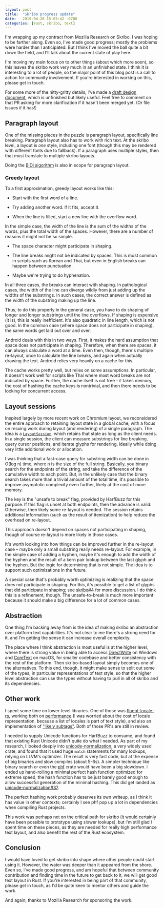 ```yaml
---
layout: post
title:  "Skribo progress update"
date:   2019-04-26 15:05:42 -0700
categories: [rust, skribo, text]
---
```

I'm wrapping up my contract from Mozilla Research on Skribo. I was hoping to be farther along. Even so, I've made good progress; mostly the problems were harder than I anticipated. But I think I've moved the ball quite a bit down the field, and I'll talk about the current state of play here.

I'm moving my main focus on to other things (about which more soon), so this leaves the skribo work very much in an unfinished state. I think it is interesting to a lot of people, so the major point of this blog post is a call to action for community involvement. If you're interested in working on this, please get in touch.

For some more of the nitty-gritty details, I've made a [draft design document], which is unfinished but likely useful. Feel free to comment on that PR asking for more clarification if it hasn't been merged yet. (Or file issues if it has!)

## Paragraph layout

One of the missing pieces in the puzzle is paragraph layout, specifically line breaking. Paragraph layout also has to work with rich text. At the skribo level, a layout is *one* style, including one font (though this may be rendered with different fonts due to fallback). If a paragraph uses multiple styles, then that must translate to multiple skribo layouts.

Doing the [BiDi algorithm] is also in scope for paragraph layout.

### Greedy layout

To a first approximation, greedy layout works like this:

* Start with the first word of a line.

* Try adding another word. If it fits, accept it.

* When the line is filled, start a new line with the overflow word.

In the simple case, the width of the line is the sum of the widths of the words, plus the total width of the spaces. However, there are a number of reasons it might not be so simple.

* The space character might participate in shaping.

* The line breaks might not be indicated by spaces. This is most common in scripts such as Korean and Thai, but even in English breaks can happen between punctuation.

* Maybe we're trying to do hyphenation.

In all three cases, the breaks can interact with shaping. In pathological cases, the width of the line can diverge wildly from just adding up the widths of the substrings. In such cases, the correct answer is defined as the width of the substring making up the line.

Thus, to do this properly in the general case, you have to do shaping of longer and longer substrings until the line overflows. If shaping is expensive (it is), this is really inefficient. It's also quadratic in line length, which is not good. In the common case (where space does not participate in shaping), the same words get laid out over and over.

Android deals with this in two ways. First, it makes the hard assumption that space does not participate in shaping. Therefore, when there are spaces, it can always calculate a word at a time. Even then, though, there's multiple re-layout, once to calculate the line breaks, and again when actually drawing the text. Android relies very heavily on a cache for this.

The cache works pretty well, but relies on some assumptions. In particular, it doesn't work well for scripts like Thai where most word breaks are not indicated by space. Further, the cache itself is not free - it takes memory, the cost of hashing the cache keys is nontrivial, and then there needs to be locking for concurrent access.

## Layout sessions

Inspired largely by more recent work on Chromium layout, we reconsidered the entire approach to retaining layout state in a global cache, with a focus on resuing work during layout (and rendering) of a single paragraph. The idea is a [`LayoutSession`], which retains that state as long as the client needs. In a single session, the client can measure substrings for line breaking, query cursor positions, and iterate glyphs for rendering, ideally while doing very little additional work or allocation.

I was thinking that a fast-case query for substring width can be done in O(log n) time, where n is the size of the full string. Basically, you binary search for the endpoints of the string, and take the difference of the cumulative width to each point. But, in the unlikely case that the binary search takes more than a trivial amount of the total time, it's possible to improve asymptotic complexity even further, likely at the cost of more memory.

The key is the "unsafe to break" flag, provided by HarfBuzz for this purpose. If this flag is unset at both endpoints, then the advance is valid. Otherwise, then likely some re-layout is needed. The session retains additional information (such as the result of itemization) to help reduce the overhead on re-layout.

This approach *doesn't* depend on spaces not participating in shaping, though of course re-layout is more likely in those cases.

It's worth looking into how things can be improved further in the re-layout case – maybe only a small substring really needs re-layout. For example, in the simple case of adding a hyphen, maybe it's enough to add the width of the hyphen and the result of a kern pair lookup between the last glyph and the hyphen. But the logic for determining that is not simple. The idea is to support such optimizations in the future.

A special case that's probably worth optimizing is realizing that the space does not participate in shaping. For this, it's possible to get a list of glyphs that did participate in shaping; see [skribo#4] for more discussion. I do think this is a refinement, though. The unsafe-to-break is much more important because it should make a big difference for a lot of common cases.

## Abstraction

One thing I'm backing away from is the idea of making skribo an abstraction over platform text capabilities. It's not clear to me there's a strong need for it, and I'm getting the sense it can increase overall complexity.

The place where I think abstraction is most useful is at the higher level, where there is strong value in being able to access [DirectWrite] on Windows and [CoreText] on macOS, for smaller codebase and better consistency with the rest of the platform. Then skribo-based layout simply becomes one of the alternatives. To this end, though, it might make sense to split out some of the types, in particular representations of text style, so that the higher level abstraction can use the types without having to pull in all of skribo and its dependencies.

## Other work

I spent some time on lower-level libraries. One of those was [fluent-locale-rs], working both on [performance](https://github.com/projectfluent/fluent-locale-rs/pull/8) (I was worried about the cost of locale representation, because a list of locales is part of text style), and also an implementation of ["likely subtags"](https://github.com/projectfluent/fluent-locale-rs/pull/11). Both of those PR's are still in review.

I needed to supply Unicode functions for HarfBuzz to consume, and found that existing Rust Unicode didn't quite do what I needed. As part of my research, I looked deeply into [unicode-normalization], a very widely used crate, and found that it used huge `match` statements for many lookups, relying on LLVM's optimizer. The result is very fast code, but at the expense of big binaries and slow compiles (about 5-6s). A simpler technique like binary search or even the [phf] crate would have been a big slowdown. I ended up hand-rolling a minimal perfect hash function optimized for extreme speed; the hash function has to be just barely good enough to allow successful generation of the minimal hashing. This did get landed as [unicode-normalization#37].

The perfect hashing work probably deserves its own writeup, as I think it has value in other contexts; certainly I see phf pop up a lot in dependencies when compiling Rust projects.

This work was perhaps not on the critical path for skribo (it would certainly have been possible to prototype using slower lookups), but I'm still glad I spent time on these pieces, as they are needed for really high performance text layout, and also benefit the rest of the Rust ecosystem.

## Conclusion

I would have loved to get skribo into shape where other people could start using it. However, the water was deeper than it appeared from the shore. Even so, I've made good progress, and am hopeful that between community contribution and finding time in the future to get back to it, we will get good text layout in Rust. If you're interested in being part of that community, please get in touch, as I'd be quite keen to mentor others and guide the work.

And again, thanks to Mozilla Research for sponsoring the work.

[skribo]: https://github.com/linebender/skribo
[skribo#4]: https://github.com/linebender/skribo/issues/4
[BiDi algorithm]: https://www.w3.org/International/articles/inline-bidi-markup/uba-basics
[unicode-normalization]: https://github.com/unicode-rs/unicode-normalization
[unicode-normalization#37]: https://github.com/unicode-rs/unicode-normalization/pull/37
[phf]: https://crates.io/crates/phf
[minimal perfect hashing]: http://stevehanov.ca/blog/?id=119
[fluent-locale-rs]: https://github.com/projectfluent/fluent-locale-rs
[draft design document]: https://github.com/linebender/skribo/pull/13
[DirectWrite]: https://docs.microsoft.com/en-us/windows/desktop/directwrite/direct-write-portal
[CoreText]: https://developer.apple.com/documentation/coretext
[`LayoutSession`]: https://github.com/linebender/skribo/pull/11
